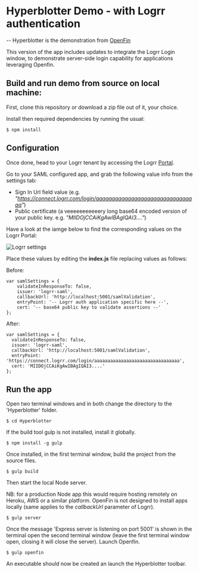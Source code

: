 # Hyperblotter Demo - with Logrr authentication
--
Hyperblotter is the demonstration from [OpenFin](http://openfin.co/)

This version of the app includes updates to integrate the Logrr Login window, to demonstrate server-side login capability for applications leveraging Openfin.

## Build and run demo from source on local machine:

First, clone this repository or download a zip file out of it, your choice.

Install then required dependencies by running the usual:

```
$ npm install
```

## Configuration

Once done, head to your Logrr tenant by accessing the Logrr [Portal].

Go to your SAML configured app, and grab the following value info from the settings tab:
- Sign In Url field value (e.g. *"https://connect.logrr.com/login/aaaaaaaaaaaaaaaaaaaaaaaaaaaaaaaa"*)
- Public certificate (a veeeeeeeeeeery long base64 encoded version of your public key. e.g. *"MIIDOjCCAiKgAwIBAgIQAI3...."*)

Have a look at the iamge below to find the corresponding values on the Logrr Portal:

![Logrr settings](https://logrrcontent.blob.core.windows.net/images/appSetupProperties.png)

Place these values by editing the **index.js** file replacing values as follows:

Before:
```
var samlSettings = {
    validateInResponseTo: false,
    issuer: 'logrr-saml',
    callbackUrl: 'http://localhost:5001/samlValidation',
    entryPoint: '-- Logrr auth application specific here --',
    cert: '-- base64 public key to validate assertions --'
};
```
After:
```
var samlSettings = {
  validateInResponseTo: false,
  issuer: 'logrr-saml',
  callbackUrl: 'http://localhost:5001/samlValidation',
  entryPoint: 'https://connect.logrr.com/login/aaaaaaaaaaaaaaaaaaaaaaaaaaaaaaaa',
  cert: 'MIIDOjCCAiKgAwIBAgIQAI3....'
};
```
## Run the app

Open two terminal windows and in both change the directory to the 'Hyperblotter' folder.
```
$ cd Hyperblotter
```
If the build tool gulp is not installed, install it globally.
```
$ npm install -g gulp
```
Once installed, in the first terminal window, build the project from the source files.
```
$ gulp build
```
Then start the local Node server.

NB: for a production Node app this would require hosting remotely on Heroku, AWS or a similar platform. OpenFin is not designed to install apps locally (same applies to the *callbackUrl* parameter of Logrr).

```
$ gulp server
```
Once the message 'Express server is listening on port 5001' is shown in the terminal open the second terminal window (leave the first terminal window open, closing it will close the server). Launch Openfin.
```
$ gulp openfin
```
An executable should now be created an launch the Hyperblotter toolbar. 

[Logrr]: http://www.logrr.com
[Portal]: https://portal.logrr.com/
